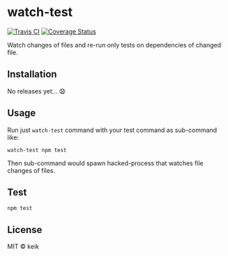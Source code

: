 # watch-test

[![Travis CI](https://img.shields.io/travis/keik/watch-test.svg?style=flat-square)](https://travis-ci.org/keik/watch-test)
[![Coverage Status](https://img.shields.io/coveralls/keik/watch-test.svg?style=flat-square)](https://coveralls.io/github/keik/watch-test)

Watch changes of files and re-run only tests on dependencies of changed file.


## Installation

No releases yet... :anguished:


## Usage

Run just `watch-test` command with your test command as sub-command like:

```
watch-test npm test
```

Then sub-command would spawn hacked-process that watches file changes of files.


## Test

```
npm test
```


## License

MIT &copy; keik
